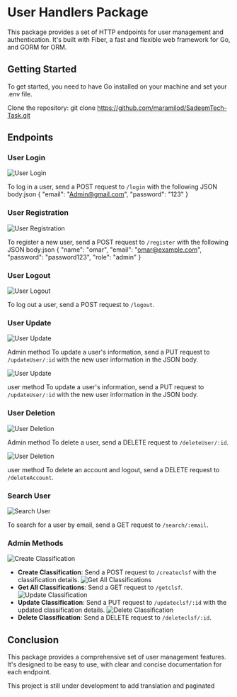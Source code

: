 # User Handlers Package

This package provides a set of HTTP endpoints for user management and authentication. It's built with Fiber, a fast and flexible web framework for Go, and GORM for ORM.

## Getting Started

To get started, you need to have Go installed on your machine
and set your .env file.

Clone the repository:
git clone https://github.com/maramilod/SadeemTech-Task.git


## Endpoints


### User Login

![User Login](img/login-admin.png)

To log in a user, send a POST request to `/login` with the following JSON body:json { "email": "Admin@gmail.com", "password": "123" }



### User Registration

![User Registration](img/register.png)

To register a new user, send a POST request to `/register` with the following JSON body:json { "name": "omar", "email": "omar@example.com", "password": "password123", "role": "admin" }


### User Logout

![User Logout](img/logout.png)

To log out a user, send a POST request to `/logout`.

### User Update

![User Update](img/updateUser-id.png)

Admin method To update a user's information, send a PUT request to `/updateUser/:id` with the new user information in the JSON body.

![User Update](img/updateuser.png)

user method To update a user's information, send a PUT request to `/updateUser/:id` with the new user information in the JSON body.

### User Deletion

![User Deletion](img/deleteUser-id.png)

Admin method To delete a user, send a DELETE request to `/deleteUser/:id`.

![User Deletion](img/deleteAccount.png)

user method To delete an account and logout, send a DELETE request to `/deleteAccount`.
### Search User

![Search User](img/search.png)

To search for a user by email, send a GET request to `/search/:email`.

### Admin Methods

![Create Classification](img/createclsf.png)
- **Create Classification**: Send a POST request to `/createclsf` with the classification details.
![Get All Classifications](img/getuserclsf-all-admin.png)
- **Get All Classifications**: Send a GET request to `/getclsf`.
![Update Classification](img/updateclsf-admin.png)
- **Update Classification**: Send a PUT request to `/updateclsf/:id` with the updated classification details.
![Delete Classification](img/delete-clsf.png)
- **Delete Classification**: Send a DELETE request to `/deleteclsf/:id`.
## Conclusion

This package provides a comprehensive set of user management features. It's designed to be easy to use, with clear and concise documentation for each endpoint.

This project is still under development to add translation and paginated

